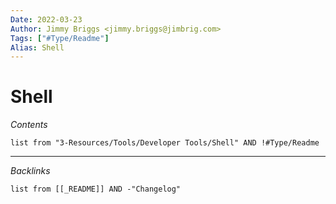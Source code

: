 ```yaml
---
Date: 2022-03-23
Author: Jimmy Briggs <jimmy.briggs@jimbrig.com>
Tags: ["#Type/Readme"]
Alias: Shell
---
```


# Shell

*Contents*

```dataview
list from "3-Resources/Tools/Developer Tools/Shell" AND !#Type/Readme
```

***

*Backlinks*

```dataview
list from [[_README]] AND -"Changelog"
```
